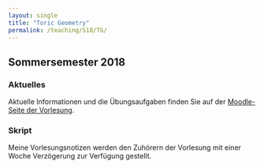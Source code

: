 ```yaml
---
layout: single
title: "Toric Geometry"
permalink: /teaching/S18/TG/
---
```


## Sommersemester 2018

### Aktuelles

Aktuelle Informationen und die Übungsaufgaben finden Sie auf der [Moodle-Seite der Vorlesung](https://moodle.uni-siegen.de/course/view.php?id=17857).

### Skript

Meine Vorlesungsnotizen werden den Zuhörern der Vorlesung mit einer Woche Verzögerung zur Verfügung gestellt.
